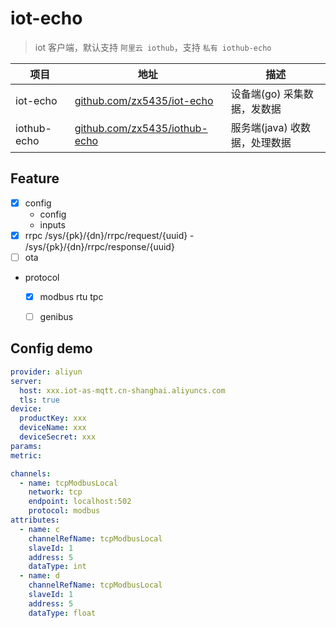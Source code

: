 # iot-echo

> iot 客户端，默认支持 `阿里云 iothub`，支持 `私有 iothub-echo`

项目 | 地址 | 描述
----|-----|-----
iot-echo | [github.com/zx5435/iot-echo](https://github.com/zx5435/iot-echo) | 设备端(go) 采集数据，发数据
iothub-echo | [github.com/zx5435/iothub-echo](https://github.com/zx5435/iothub-echo) | 服务端(java) 收数据，处理数据


## Feature
- [x] config
  - config
  - inputs
- [x] rrpc /sys/{pk}/{dn}/rrpc/request/{uuid} - /sys/{pk}/{dn}/rrpc/response/{uuid}
- [ ] ota
- protocol
  - [x] modbus rtu tpc
  - [ ] genibus



## Config demo
```yaml
provider: aliyun
server:
  host: xxx.iot-as-mqtt.cn-shanghai.aliyuncs.com
  tls: true
device:
  productKey: xxx
  deviceName: xxx
  deviceSecret: xxx
params:
metric:
```
```yaml
channels:
  - name: tcpModbusLocal
    network: tcp
    endpoint: localhost:502
    protocol: modbus
attributes:
  - name: c
    channelRefName: tcpModbusLocal
    slaveId: 1
    address: 5
    dataType: int
  - name: d
    channelRefName: tcpModbusLocal
    slaveId: 1
    address: 5
    dataType: float
```
